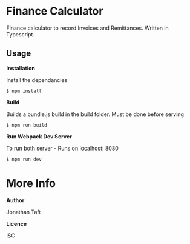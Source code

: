 # Finance Calculator

Finance calculator to record Invoices and Remittances. Written in Typescript.

## Usage

**Installation**

Install the dependancies

```$ npm install```

**Build**

Builds a bundle.js build in the build folder. Must be done before serving

```$ npm run build```

**Run Webpack Dev Server**

To run both server - Runs on localhost: 8080

```$ npm run dev```

# More Info

**Author**

Jonathan Taft

**Licence**

ISC
